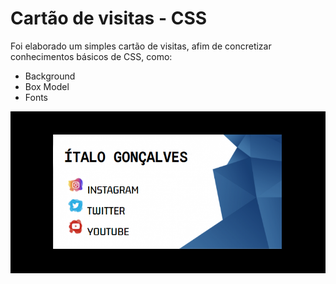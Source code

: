 <h1>Cartão de visitas - CSS</h1>

<p>Foi elaborado um simples cartão de visitas, afim de concretizar conhecimentos básicos de CSS, como:</p>

<ul>
  <li>Background</li>
  <li>Box Model</li>
  <li>Fonts</li>
</ul>

<img src="./project.png" alt="Projeto_final">